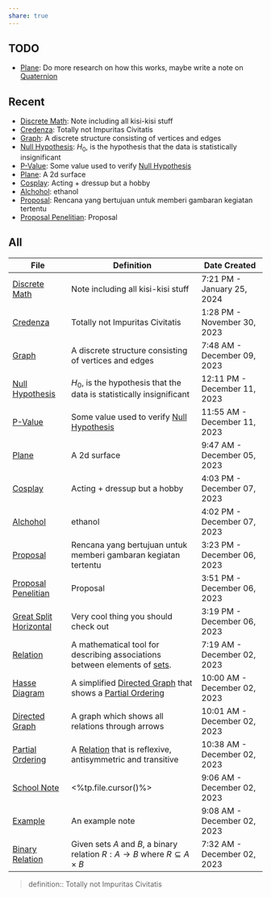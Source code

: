 ```yaml
---
share: true
---
```




## TODO
- [Plane](./Plane.md): Do more research on how this works, maybe write a note on [Quaternion](Quaternion.md)


## Recent
- [Discrete Math](./Discrete%20Math.md): Note including all kisi-kisi stuff
- [Credenza](Credenza.md): Totally not Impuritas Civitatis
- [Graph](./Graph.md): A discrete structure consisting of vertices and edges
- [Null Hypothesis](./Null%20Hypothesis.md): $H_0$, is the hypothesis that the data is statistically insignificant
- [P-Value](./P-Value.md): Some value used to verify [Null Hypothesis](Null%20Hypothesis.md)
- [Plane](./Plane.md): A 2d surface
- [Cosplay](./Cosplay.md): Acting + dressup but a hobby
- [Alchohol](./Alchohol.md): ethanol
- [Proposal](./Proposal.md): Rencana yang bertujuan untuk memberi gambaran kegiatan tertentu
- [Proposal Penelitian](./Proposal%20Penelitian.md): Proposal


## All
| File                                                                    | Definition                                                                          | Date Created                 |
| ----------------------------------------------------------------------- | ----------------------------------------------------------------------------------- | ---------------------------- |
| [Discrete Math](./Discrete%20Math.md)                       | Note including all kisi-kisi stuff                                                  | 7:21 PM - January 25, 2024   |
| [Credenza](Credenza.md)                                               | Totally not Impuritas Civitatis                                                     | 1:28 PM - November 30, 2023  |
| [Graph](./Graph.md)                                       | A discrete structure consisting of vertices and edges                               | 7:48 AM - December 09, 2023  |
| [Null Hypothesis](./Null%20Hypothesis.md)                   | $H_0$, is the hypothesis that the data is statistically insignificant               | 12:11 PM - December 11, 2023 |
| [P-Value](./P-Value.md)                                   | Some value used to verify [Null Hypothesis](Null%20Hypothesis.md)                                       | 11:55 AM - December 11, 2023 |
| [Plane](./Plane.md)                                       | A 2d surface                                                                        | 9:47 AM - December 05, 2023  |
| [Cosplay](./Cosplay.md)                                    | Acting + dressup but a hobby                                                        | 4:03 PM - December 07, 2023  |
| [Alchohol](./Alchohol.md)                                  | ethanol                                                                             | 4:02 PM - December 07, 2023  |
| [Proposal](./Proposal.md)                             | Rencana yang bertujuan untuk memberi gambaran kegiatan tertentu                     | 3:23 PM - December 06, 2023  |
| [Proposal Penelitian](./Proposal%20Penelitian.md)       | Proposal                                                                            | 3:51 PM - December 06, 2023  |
| [Great Split Horizontal](./Great%20Split%20Horizontal.md) | Very cool thing you should check out                                                | 3:19 PM - December 06, 2023  |
| [Relation](./Relation.md)                                 | A mathematical tool for describing associations between elements of [sets](Set.md).  | 7:19 AM - December 02, 2023  |
| [Hasse Diagram](./Hasse%20Diagram.md)                                     | A simplified [Directed Graph](Directed%20Graph.md) that shows a [Partial Ordering](Partial%20Ordering.md)                   | 10:00 AM - December 02, 2023 |
| [Directed Graph](./Directed%20Graph.md)                     | A graph which shows all relations through arrows                                    | 10:01 AM - December 02, 2023 |
| [Partial Ordering](./Partial%20Ordering.md)                 | A [Relation](Relation.md) that is reflexive, antisymmetric and transitive                      | 10:38 AM - December 02, 2023 |
| [School Note](./School%20Note.md)                               | <%tp.file.cursor()%>                                                                | 9:06 AM - December 02, 2023  |
| [Example](./Example.md)                                            | An example note                                                                     | 9:08 AM - December 02, 2023  |
| [Binary Relation](./Binary%20Relation.md)                   | Given sets $A$ and $B$, a binary relation $R:A\to B$ where $R \subseteq A \times B$ | 7:32 AM - December 02, 2023  |


> definition:: Totally not Impuritas Civitatis